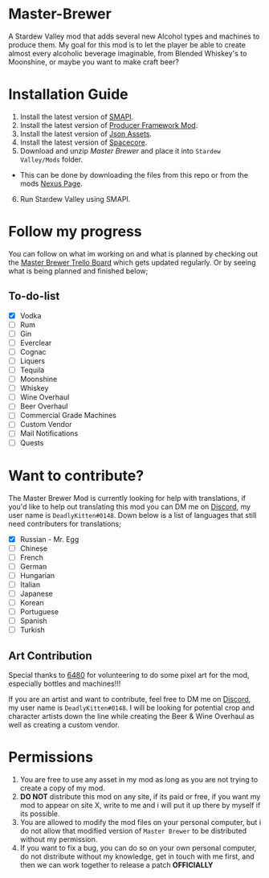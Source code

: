 # Master-Brewer
A Stardew Valley mod that adds several new Alcohol types and machines to produce them.
My goal for this mod is to let the player be able to create almost every alcoholic beverage imaginable, from Blended Whiskey's to Moonshine, or maybe you want to make craft beer?

# Installation Guide

1. Install the latest version of [SMAPI](https://smapi.io/).
2. Install the latest version of [Producer Framework Mod](https://www.nexusmods.com/stardewvalley/mods/https.//https://www.nexusmods.com/stardewvalley/mods/4970?tab=description).
3. Install the latest version of [Json Assets](https://www.nexusmods.com/stardewvalley/mods/1720).
4. Install the latest version of [Spacecore](https://www.nexusmods.com/stardewvalley/mods/1348).
5. Download and unzip *Master Brewer* and place it into `Stardew Valley/Mods` folder.
  - This can be done by downloading the files from this repo or from the mods [Nexus Page](https://www.nexusmods.com/stardewvalley/mods/7392?tab=description).
6. Run Stardew Valley using SMAPI.


# Follow my progress 

You can follow on what im working on and what is planned by checking out the [Master Brewer Trello Board](https://trello.com/b/7WUcJFcA/main-board) which gets updated regularly.
Or by seeing what is being planned and finished below;

## To-do-list
- [x] Vodka
- [ ] Rum
- [ ] Gin
- [ ] Everclear
- [ ] Cognac
- [ ] Liquers
- [ ] Tequila
- [ ] Moonshine
- [ ] Whiskey
- [ ] Wine Overhaul 
- [ ] Beer Overhaul
- [ ] Commercial Grade Machines
- [ ] Custom Vendor
- [ ] Mail Notifications
- [ ] Quests

# Want to contribute? 

The Master Brewer Mod is currently looking for help with translations, if you'd like to help out translating this mod you can DM me on [Discord](https://discord.com/), my user name is `DeadlyKitten#0148`. Down below is a list of languages that still need contributers for translations; 

- [x] Russian - Mr. Egg
- [ ] Chinese
- [ ] French
- [ ] German
- [ ] Hungarian
- [ ] Italian
- [ ] Japanese
- [ ] Korean
- [ ] Portuguese
- [ ] Spanish
- [ ] Turkish

## Art Contribution

Special thanks to [6480](https://www.nexusmods.com/users/55537262) for volunteering to do some pixel art for the mod, especially bottles and machines!!! 

If you are an artist and want to contribute, feel free to DM me on [Discord](https://discord.com/), my user name is `DeadlyKitten#0148`. I will be looking for potential crop and character artists down the line while creating the Beer & Wine Overhaul as well as creating a custom vendor.

# Permissions 

  1. You are free to use any asset in my mod as long as you are not trying to create a copy of my mod. 
  2. **DO NOT** distribute this mod on any site, if its paid or free, if you want my mod to appear on site X, write to me and i will put it up there by myself if its possible.
  3. You are allowed to modify the mod files on your personal computer, but i do not allow that modified version of `Master Brewer` to be distributed without my permission. 
  4. If you want to fix a bug, you can do so on your own personal computer, do not distribute without my knowledge, get in touch with me first, and then we can work together to release a patch **OFFICIALLY**
  
